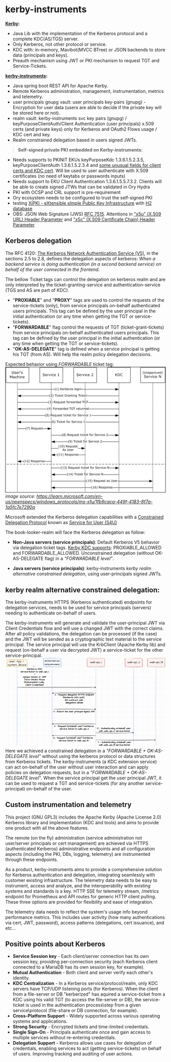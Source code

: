 # kerby-instruments

**[Kerby](https://directory.apache.org/kerby/):**
- Java Lib with the implementation of the Kerberos protocol and a complete KDC(AS/TGS) server.
- Only Kerberos, not other protocol or service.
- KDC with: in-memory, Mavibot(MVCC BTree) or JSON backends to store data (principals and keys).
- Preauth mechanism using JWT or PKI mechanism to request TGT and Service-Tickets.

**[kerby-instruments](https://github.com/mesbrj/kerby-instruments):**
- Java spring boot REST API for Apache Kerby.
- Remote Kerberos administration, management, instrumentation, metrics and telemetry.
- user principals gnupg vault: user principals key-pairs (gnupg) - Encryption for user data (users are able to decide if the private key will be stored here or not).
- realm vault: kerby-instruments svc key pairs (gnupg) / keyPurposeClientAuth/Client Authentication (user principals) x.509 certs (and private keys) only for 
Kerberos and OAuth2 Flows usage / KDC cert and key.
- Realm constrained delegation based in users signed JWTs.
>**Self-signed private PKI embedded on Kerby-instruments:** 
- Needs supports to PKINIT EKUs keyPurposeKdc 1.3.6.1.5.2.3.5, keyPurposeClientAuth 1.3.6.1.5.2.3.4 and [some unusual fields for client certs and KDC cert](https://web.mit.edu/Kerberos/krb5-1.12/doc/admin/pkinit.html). Will be used to user authenticate with X.509 certificates (no need of keytabs or passwords inputs)
- Needs support to EKU Client Authentication 1.3.6.1.5.5.7.3.2. Clients will be able to create signed JTWs that can be validated in Ory Hydra
- PKI with OCSP and CRL support is pre-requirement
- Ory ecosystem needs to be configured to trust the self-signed PKI
- testing [XiPKI - eXtensible sImple Public Key Infrastructure](https://github.com/xipki/xipki) with [H2 database](https://www.h2database.com/html/main.html)
- OBS: JSON Web Signature (JWS) [RFC 7515](https://datatracker.ietf.org/doc/html/rfc7515). Attentions in ["x5u" (X.509 URL) Header Parameter](https://datatracker.ietf.org/doc/html/rfc7515#section-4.1.5) and ["x5c" (X.509 Certificate Chain) Header Parameter](https://datatracker.ietf.org/doc/html/rfc7515#section-4.1.6)

## Kerberos delegation

The RFC 4120: [The Kerberos Network Authentication Service (V5)](https://datatracker.ietf.org/doc/html/rfc4120), in the sections 2.5 to 2.8, defines the delegation aspects of kerberos: *When a backend service is doing authentication (in a second backend service) on behalf of the user connected in the frontend.*

The bellow Ticket tags can control the delegation on kerberos realm and are only interpreted by the ticket-granting-service and authentication-service (TGS and AS are part of KDC). 

- "**PROXIABLE**" and "**PROXY**" tags are used to control the requests of the service-tickets (only), from service principals on-behalf authenticated users principals. This tag can be defined by the user principal in the initial authentication (or any time when getting the TGT or service-tickets).
- "**FORWARDABLE**" flag control the requests of TGT (ticket-grant-tickets) from service principals on-behalf authenticated users principals. This tag can be defined by the user principal in the initial authentication (or any time when getting the TGT or service-tickets).
- "**OK-AS-DELEGATE**" tag is defined when a service principal is getting his TGT (from AS). Will help the realm policy delegation decisions.

Expected behavior using *FORWARDABLE* ticket tag:
![](/docs/krb_delegation.png)
*image source: https://learn.microsoft.com/en-us/openspecs/windows_protocols/ms-sfu/1fb9caca-449f-4183-8f7a-1a5fc7e7290a*

Microsoft extended the Kerberos delegation capabilities with a [Constrained Delegation Protocol](https://learn.microsoft.com/en-us/windows-server/security/kerberos/kerberos-constrained-delegation-overview) known as [Service for User (S4U)](https://learn.microsoft.com/en-us/openspecs/windows_protocols/ms-sfu/3bff5864-8135-400e-bdd9-33b552051d94)

The book-looker-realm will face the Kerberos delegation as follow:

- **Non-Java servers (service principals)**: Default Kerberos V5 behavior via delegation ticket tags. [Kerby KDC supports](https://github.com/apache/directory-kerby/blob/trunk/kerby-kerb/kerb-server/src/main/java/org/apache/kerby/kerberos/kerb/server/KdcConfigKey.java): PROXIABLE_ALLOWED and FORWARDABLE_ALLOWED. Unconstrained delegation (without OK-AS-DELEGATE flag) in a *"FORWARDABLE level"*.

- **Java servers (service principals)**: kerby-instruments *kerby realm alternative constrained delegation*, using user-principals signed JWTs.

## kerby realm alternative constrained delegation:

The kerby-instruments HTTPS (Kerberos authenticated) endpoints for delegation services, needs to be used for service principals (servers) needing to authenticate on-behalf of users.

The kerby-instruments will generate and validate the user-principal JWT via Client Credentials flow and will use a changed JWT with the correct claims. After all policy validations, the delegation can be processed (if the case) and the JWT will be sended as a cryptographic text material to the service principal. The service principal will use the KrbClient (Apache Kerby lib) and request (on-behalf a user via decrypted JWT) a service-ticket for the other service-principal.
![](docs/alternative-constrained-delegation.png)
Here we achieved a constrained delegation in a *"FORWARDABLE + OK-AS-DELEGATE level"* without using the kerberos protocol or data structures from Kerberos tickets.
The kerby-instruments (a KDC extension service) can act on-behalf of the user without user interaction and can apply policies on delegation requests, but in a *"FORWARDABLE + OK-AS-DELEGATE level"*. When the service principal get the user principal JWT, it can be used to request a TGT and service-tickets (for any another service-principal) on-behalf of the user.

## Custom instrumentation and telemetry

This project (GNU GPL3) includes the Apache Kerby (Apache License 2.0) Kerberos library and implementation (KDC and tools) and aims to provide one product with all the above features.

The remote (on the fly) administration (service administration not user/server principals or cert management) are achieved via HTTPS (authenticated Kerberos) administrative endpoints and all configuration aspects (including the PKI, DBs, logging, telemetry) are instrumented through these endpoints.

As a product, kerby-instruments aims to provide a comprehensive solution for Kerberos authentication and delegation, integrating seamlessly with customer existing infrastructure. The telemetry data needs to be easy to instrument, access and analyze, and the interoperability with existing systems and standards is a key.
HTTP SSE for telemetry stream, /metrics endpoint for Prometheus and API routes for generic HTTP client pulling. These three options are provided for flexibility and ease of integration.

The telemetry data needs to reflect the system's usage info beyond performance metrics. This includes user activity (how many authentications via cert, JWT, password), access patterns (delegations, cert issuance), and etc...

## Positive points about Kerberos

- **Service Session key** - Each client/server connection has its own session key, providing per-connection security (each Kerberos client connected to a MariaDB has its own session key, for example).
- **Mutual Authentication** - Both client and server verify each other's identity.
- **KDC Centralization** - In a Kerberos service/protocol/realm, only KDC servers have TCP/UDP listening ports (for Kerberos). When the client from a file-server or DB "kerberized" has aquired a service-ticket from a KDC using his valid TGT (to access the file-server or DB), the service-ticket is used in the authentication process\step from a given service\protocol (file-share or DB connection, for example).
- **Cross-Platform Support** - Widely supported across various operating systems and applications.
- **Strong Security** - Encrypted tickets and time-limited credentials.
- **Single Sign-On** - Principals authenticate once and gain access to multiple services without re-entering credentials.
- **Delegation Support** - Kerberos allows use cases for delegation of credentials, enabling services to act (getting service-tickets) on behalf of users. Improving tracking and auditing of user actions.